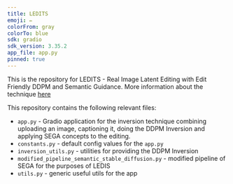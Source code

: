 ```yaml
---
title: LEDITS
emoji: ✏️
colorFrom: gray
colorTo: blue
sdk: gradio
sdk_version: 3.35.2
app_file: app.py
pinned: true
---
```


This is the repository for LEDITS - Real Image Latent Editing with Edit Friendly DDPM and Semantic Guidance.  More information about the technique [here](https://editing-images-project.hf.space)

This repository contains the following relevant files: 
- `app.py` - Gradio application for the inversion technique combining uploading an image, captioning it, doing the DDPM Inversion and applying SEGA concepts to the editing.
- `constants.py` - default config values for the `app.py`
- `inversion_utils.py` - utilities for providing the DDPM Inversion
- `modified_pipeline_semantic_stable_diffusion.py` - modified pipeline of SEGA for the purposes of LEDIS
- `utils.py` - generic useful utils for the app

